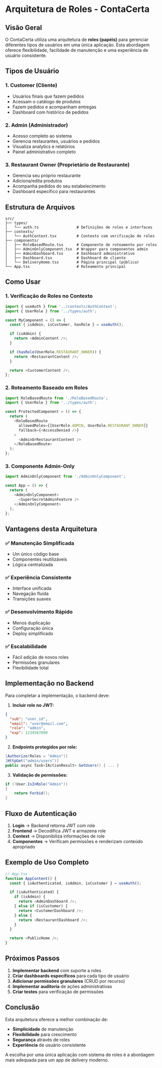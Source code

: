 # Arquitetura de Roles - ContaCerta

## Visão Geral

O ContaCerta utiliza uma arquitetura de **roles (papéis)** para gerenciar diferentes tipos de usuários em uma única aplicação. Esta abordagem oferece flexibilidade, facilidade de manutenção e uma experiência de usuário consistente.

## Tipos de Usuário

### 1. **Customer (Cliente)**
- Usuários finais que fazem pedidos
- Acessam o catálogo de produtos
- Fazem pedidos e acompanham entregas
- Dashboard com histórico de pedidos

### 2. **Admin (Administrador)**
- Acesso completo ao sistema
- Gerencia restaurantes, usuários e pedidos
- Visualiza analytics e relatórios
- Painel administrativo completo

### 3. **Restaurant Owner (Proprietário de Restaurante)**
- Gerencia seu próprio restaurante
- Adiciona/edita produtos
- Acompanha pedidos do seu estabelecimento
- Dashboard específico para restaurantes

## Estrutura de Arquivos

```
src/
├── types/
│   └── auth.ts                 # Definições de roles e interfaces
├── contexts/
│   └── AuthContext.tsx         # Contexto com verificação de roles
├── components/
│   ├── RoleBasedRoute.tsx      # Componente de roteamento por roles
│   ├── AdminOnlyComponent.tsx  # Wrapper para componentes admin
│   ├── AdminDashboard.tsx      # Dashboard administrativo
│   ├── Dashboard.tsx           # Dashboard de cliente
│   └── DeliveryHome.tsx        # Página principal (pública)
└── App.tsx                     # Roteamento principal
```

## Como Usar

### 1. Verificação de Roles no Contexto

```typescript
import { useAuth } from '../contexts/AuthContext';
import { UserRole } from '../types/auth';

const MyComponent = () => {
  const { isAdmin, isCustomer, hasRole } = useAuth();

  if (isAdmin) {
    return <AdminContent />;
  }

  if (hasRole(UserRole.RESTAURANT_OWNER)) {
    return <RestaurantContent />;
  }

  return <CustomerContent />;
};
```

### 2. Roteamento Baseado em Roles

```typescript
import RoleBasedRoute from './RoleBasedRoute';
import { UserRole } from '../types/auth';

const ProtectedComponent = () => {
  return (
    <RoleBasedRoute 
      allowedRoles={[UserRole.ADMIN, UserRole.RESTAURANT_OWNER]}
      fallback={<AccessDenied />}
    >
      <AdminOrRestaurantContent />
    </RoleBasedRoute>
  );
};
```

### 3. Componente Admin-Only

```typescript
import AdminOnlyComponent from './AdminOnlyComponent';

const App = () => {
  return (
    <AdminOnlyComponent>
      <SuperSecretAdminFeature />
    </AdminOnlyComponent>
  );
};
```

## Vantagens desta Arquitetura

### ✅ **Manutenção Simplificada**
- Um único código base
- Componentes reutilizáveis
- Lógica centralizada

### ✅ **Experiência Consistente**
- Interface unificada
- Navegação fluida
- Transições suaves

### ✅ **Desenvolvimento Rápido**
- Menos duplicação
- Configuração única
- Deploy simplificado

### ✅ **Escalabilidade**
- Fácil adição de novos roles
- Permissões granulares
- Flexibilidade total

## Implementação no Backend

Para completar a implementação, o backend deve:

1. **Incluir role no JWT:**
```json
{
  "sub": "user_id",
  "email": "user@email.com",
  "role": "admin",
  "exp": 1234567890
}
```

2. **Endpoints protegidos por role:**
```csharp
[Authorize(Roles = "Admin")]
[HttpGet("admin/users")]
public async Task<IActionResult> GetUsers() { ... }
```

3. **Validação de permissões:**
```csharp
if (!User.IsInRole("Admin"))
{
    return Forbid();
}
```

## Fluxo de Autenticação

1. **Login** → Backend retorna JWT com role
2. **Frontend** → Decodifica JWT e armazena role
3. **Context** → Disponibiliza informações de role
4. **Componentes** → Verificam permissões e renderizam conteúdo apropriado

## Exemplo de Uso Completo

```typescript
// App.tsx
function AppContent() {
  const { isAuthenticated, isAdmin, isCustomer } = useAuth();

  if (isAuthenticated) {
    if (isAdmin) {
      return <AdminDashboard />;
    } else if (isCustomer) {
      return <CustomerDashboard />;
    } else {
      return <RestaurantDashboard />;
    }
  }

  return <PublicHome />;
}
```

## Próximos Passos

1. **Implementar backend** com suporte a roles
2. **Criar dashboards específicos** para cada tipo de usuário
3. **Adicionar permissões granulares** (CRUD por recurso)
4. **Implementar auditoria** de ações administrativas
5. **Criar testes** para verificação de permissões

## Conclusão

Esta arquitetura oferece a melhor combinação de:
- **Simplicidade** de manutenção
- **Flexibilidade** para crescimento
- **Segurança** através de roles
- **Experiência** de usuário consistente

A escolha por uma única aplicação com sistema de roles é a abordagem mais adequada para um app de delivery moderno. 